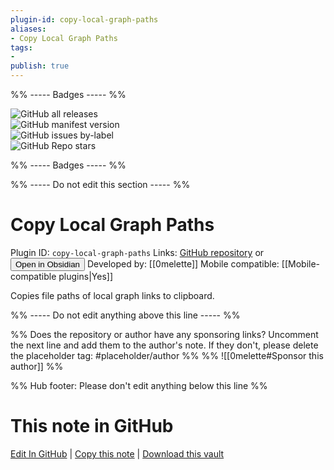 ```yaml
---
plugin-id: copy-local-graph-paths
aliases:
- Copy Local Graph Paths
tags: 
- 
publish: true
---
```


%% ----- Badges ----- %%

![GitHub all releases](https://img.shields.io/github/downloads/0melette/copy-local-graph-paths/total?color=573E7A&logo=github&style=for-the-badge)   
![GitHub manifest version](https://img.shields.io/github/manifest-json/v/0melette/copy-local-graph-paths?color=573E7A&logo=github&style=for-the-badge)   
![GitHub issues by-label](https://img.shields.io/github/issues/0melette/copy-local-graph-paths/help%20wanted?color=573E7A&logo=github&style=for-the-badge)   
![GitHub Repo stars](https://img.shields.io/github/stars/0melette/copy-local-graph-paths?color=573E7A&logo=github&style=for-the-badge)

%% ----- Badges ----- %%

%% ----- Do not edit this section ----- %%

# Copy Local Graph Paths

Plugin ID: `copy-local-graph-paths`
Links: [GitHub repository](https://github.com/0melette/copy-local-graph-paths) or [<button id=HH>Open in Obsidian</button>](obsidian://show-plugin?id=copy-local-graph-paths)
Developed by: [[0melette]]
Mobile compatible: [[Mobile-compatible plugins|Yes]]

Copies file paths of local graph links to clipboard.

%% ----- Do not edit anything above this line ----- %% 

%% Does the repository or author have any sponsoring links? Uncomment the next line and add them to the author's note. If they don't, please delete the placeholder tag: #placeholder/author %%
%% ![[0melette#Sponsor this author]] %%

%% Hub footer: Please don't edit anything below this line %%

# This note in GitHub

<span class="git-footer">[Edit In GitHub](https://github.dev/obsidian-community/obsidian-hub/blob/main/02%20-%20Community%20Expansions/02.05%20All%20Community%20Expansions/Plugins/copy-local-graph-paths.md "git-hub-edit-note") | [Copy this note](https://raw.githubusercontent.com/obsidian-community/obsidian-hub/main/02%20-%20Community%20Expansions/02.05%20All%20Community%20Expansions/Plugins/copy-local-graph-paths.md "git-hub-copy-note") | [Download this vault](https://github.com/obsidian-community/obsidian-hub/archive/refs/heads/main.zip "git-hub-download-vault") </span>
